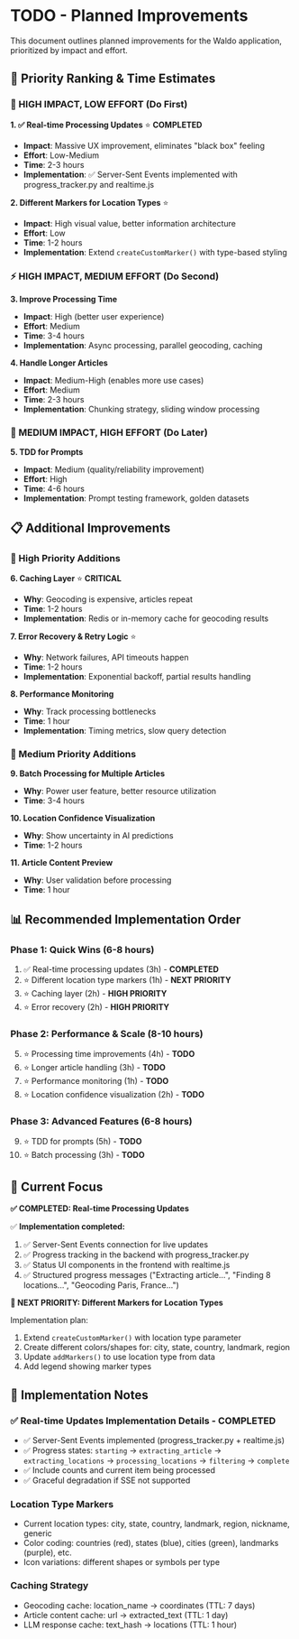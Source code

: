 # TODO - Planned Improvements

This document outlines planned improvements for the Waldo application, prioritized by impact and effort.

## 🎯 **Priority Ranking & Time Estimates**

### **🚀 HIGH IMPACT, LOW EFFORT (Do First)**

**1. ✅ Real-time Processing Updates** ⭐ **COMPLETED**
- **Impact**: Massive UX improvement, eliminates "black box" feeling
- **Effort**: Low-Medium  
- **Time**: 2-3 hours
- **Implementation**: ✅ Server-Sent Events implemented with progress_tracker.py and realtime.js

**2. Different Markers for Location Types** ⭐ 
- **Impact**: High visual value, better information architecture
- **Effort**: Low
- **Time**: 1-2 hours  
- **Implementation**: Extend `createCustomMarker()` with type-based styling

### **⚡ HIGH IMPACT, MEDIUM EFFORT (Do Second)**

**3. Improve Processing Time** 
- **Impact**: High (better user experience)
- **Effort**: Medium
- **Time**: 3-4 hours
- **Implementation**: Async processing, parallel geocoding, caching

**4. Handle Longer Articles**
- **Impact**: Medium-High (enables more use cases)
- **Effort**: Medium  
- **Time**: 2-3 hours
- **Implementation**: Chunking strategy, sliding window processing

### **🧪 MEDIUM IMPACT, HIGH EFFORT (Do Later)**

**5. TDD for Prompts**
- **Impact**: Medium (quality/reliability improvement)
- **Effort**: High
- **Time**: 4-6 hours
- **Implementation**: Prompt testing framework, golden datasets

## 📋 **Additional Improvements**

### **🎯 High Priority Additions**

**6. Caching Layer** ⭐ **CRITICAL**
- **Why**: Geocoding is expensive, articles repeat
- **Time**: 1-2 hours
- **Implementation**: Redis or in-memory cache for geocoding results

**7. Error Recovery & Retry Logic** ⭐
- **Why**: Network failures, API timeouts happen
- **Time**: 1-2 hours  
- **Implementation**: Exponential backoff, partial results handling

**8. Performance Monitoring**
- **Why**: Track processing bottlenecks
- **Time**: 1 hour
- **Implementation**: Timing metrics, slow query detection

### **🔧 Medium Priority Additions**

**9. Batch Processing for Multiple Articles**
- **Why**: Power user feature, better resource utilization
- **Time**: 3-4 hours

**10. Location Confidence Visualization**
- **Why**: Show uncertainty in AI predictions
- **Time**: 1-2 hours

**11. Article Content Preview**
- **Why**: User validation before processing
- **Time**: 1 hour

## 📊 **Recommended Implementation Order**

### **Phase 1: Quick Wins (6-8 hours)**
1. ✅ Real-time processing updates (3h) - **COMPLETED**
2. ⭐ Different location type markers (1h) - **NEXT PRIORITY**
3. ⭐ Caching layer (2h) - **HIGH PRIORITY**
4. ⭐ Error recovery (2h) - **HIGH PRIORITY**

### **Phase 2: Performance & Scale (8-10 hours)**
5. ⭐ Processing time improvements (4h) - **TODO**
6. ⭐ Longer article handling (3h) - **TODO**
7. ⭐ Performance monitoring (1h) - **TODO**
8. ⭐ Location confidence visualization (2h) - **TODO**

### **Phase 3: Advanced Features (6-8 hours)**
9. ⭐ TDD for prompts (5h) - **TODO**
10. ⭐ Batch processing (3h) - **TODO**

## 🎯 **Current Focus**

**✅ COMPLETED: Real-time Processing Updates**

✅ **Implementation completed:**
1. ✅ Server-Sent Events connection for live updates
2. ✅ Progress tracking in the backend with progress_tracker.py
3. ✅ Status UI components in the frontend with realtime.js
4. ✅ Structured progress messages ("Extracting article...", "Finding 8 locations...", "Geocoding Paris, France...")

**🎯 NEXT PRIORITY: Different Markers for Location Types**

Implementation plan:
1. Extend `createCustomMarker()` with location type parameter
2. Create different colors/shapes for: city, state, country, landmark, region
3. Update `addMarkers()` to use location type from data
4. Add legend showing marker types

## 📝 **Implementation Notes**

### ✅ Real-time Updates Implementation Details - COMPLETED
- ✅ Server-Sent Events implemented (progress_tracker.py + realtime.js)
- ✅ Progress states: `starting` → `extracting_article` → `extracting_locations` → `processing_locations` → `filtering` → `complete`
- ✅ Include counts and current item being processed
- ✅ Graceful degradation if SSE not supported

### Location Type Markers
- Current location types: city, state, country, landmark, region, nickname, generic
- Color coding: countries (red), states (blue), cities (green), landmarks (purple), etc.
- Icon variations: different shapes or symbols per type

### Caching Strategy
- Geocoding cache: location_name → coordinates (TTL: 7 days)
- Article content cache: url → extracted_text (TTL: 1 day)
- LLM response cache: text_hash → locations (TTL: 1 hour)